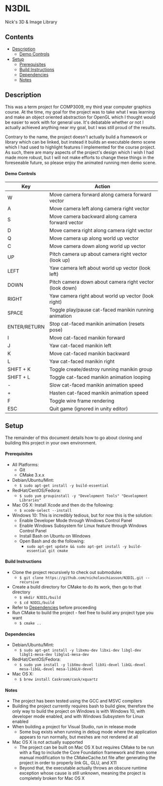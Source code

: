 # N3DIL
Nick's 3D & Image Library

## Contents
- [Description](#description)
  - [Demo Controls](#demo-controls)
- [Setup](#setup)
  - [Prerequisites](#prerequisites)
  - [Build Instructions](#build-instructions)
  - [Dependencies](#dependencies)
  - [Notes](#notes)

## Description
This was a term project for COMP3009, my third year computer graphics course. At
the time, my goal for the project was to take what I was learning and make an
object oriented abstraction for OpenGL which I thought would be easier to work
with for general use. It's debatable whether or not I actually achieved anything
near my goal, but I was still proud of the results.

Contrary to the name, the project doesn't actually build a framework or library
which can be linked, but instead it builds an executable demo scene which I had
used to highlight features I implemented for the course project. As such, there
are many aspects of the project's design which I wish I had made more robust,
but I will not make efforts to change these things in the foreseeable future, so
please enjoy the animated running men demo scene.

#### Demo Controls
| Key          | Action                                                                           |
| ------------ | -------------------------------------------------------------------------------- |
| W            | Move camera forward along camera forward vector                                  |
| A            | Move camera left along camera right vector                                       |
| S            | Move camera backward along camera forward vector                                 |
| D            | Move camera right along camera right vector                                      |
| Q            | Move camera up along world up vector                                             |
| C            | Move camera down along world up vector                                           |
| UP           | Pitch camera up about camera right vector (look up)                              |
| LEFT         | Yaw camera left about world up vector (look left)                                |
| DOWN         | Pitch camera down about camera right vector (look down)                          |
| RIGHT        | Yaw camera right about world up vector (look right)                              |
| SPACE        | Toggle play/pause cat-faced manikin running animation                            |
| ENTER/RETURN | Stop cat-faced manikin animation (resets pose)                                   |
| I            | Move cat-faced manikin forward                                                   |
| J            | Yaw cat-faced manikin left                                                       |
| K            | Move cat-faced manikin backward                                                  |
| L            | Yaw cat-faced manikin right                                                      |
| SHIFT + K    | Toggle create/destroy running manikin group                                      |
| SHIFT + L    | Toggle cat-faced manikin animation looping                                       |
| -            | Slow cat-faced manikin animation speed                                           |
| +            | Hasten cat-faced manikin animation speed                                         |
| F            | Toggle wire frame rendering                                                      |
| ESC          | Quit game (ignored in unity editor)                                              |

## Setup
The remainder of this document details how to go about cloning and building this
project in your own environment.

#### Prerequisites
- All Platforms:
  - Git
  - CMake 3.x.x
- Debian/Ubuntu/Mint:
  - ```$ sudo apt-get install -y build-essential```
- RedHat/CentOS/Fedora:
  - ```$ sudo yum groupinstall -y "Development Tools" "Development Libraries"```
- Mac OS X: Install Xcode and then do the following:
  - ```$ xcode-select --install```
- Windows 10: This is incredibly tedious, but for now this is the solution:
  - Enable Developer Mode through Windows Control Panel
  - Enable Windows Subsystem for Linux feature through Windows Control Panel
  - Install Bash on Ubuntu on Windows
  - Open Bash and do the following:
    - ```sudo apt-get update && sudo apt-get install -y build-essential git cmake```

#### Build Instructions
- Clone the project recursively to check out submodules
  - ```$ git clone https://github.com/nicholaschiasson/N3DIL.git --recursive```
- Create a build directory for CMake to do its work, then go to that directory
  - ```$ mkdir N3DIL/build```
  - ```$ cd N3DIL/build```
- Refer to [Dependencies](#dependencies) before proceeding
- Run CMake to build the project - feel free to build any project type you want
  - ```$ cmake ..```

#### Dependencies
- Debian/Ubuntu/Mint:
  - ```$ sudo apt-get install -y libxmu-dev libxi-dev libgl-dev libgl1-mesa-dev libglu1-mesa-dev```
- RedHat/CentOS/Fedora:
  - ```$ sudo yum install -y libXmu-devel libXi-devel libGL-devel mesa-libGL-devel mesa-libGLU-devel```
- Mac OS X:
  - ```$ brew install Caskroom/cask/xquartz```

#### Notes
- The project has been tested using the GCC and MSVC compilers
- Building the project currently requires bash to build glew, therefore the only way to build the project on Windows is with Windows 10, with developer mode enabled, and with Windows Subsystem for Linux enabled
- When building a project for Visual Studio, run in release mode
  - Some bug exists when running in debug mode where the application appears to run normally, but meshes are not rendered at all
- Mac OS X is not actually supported
  - The project can be built on Mac OS X but requires CMake to be run with a flag to include the Core Foundation framework and then some manual modification to the CMakeCache.txt file after generating the project in order to properly link GL, GLU, and X11
  - Beyond that, the executable actually throws an obscure runtime exception whose cause is still unknown, meaning the project is completely broken for Mac OS X
